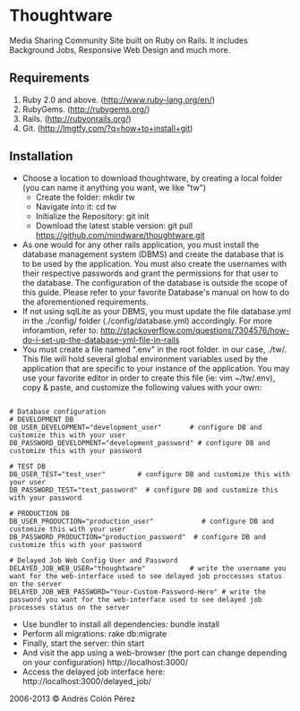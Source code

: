 Thoughtware
===========

Media Sharing Community Site built on Ruby on Rails. It includes Background Jobs, Responsive Web Design and much more.


Requirements
------------
1. Ruby 2.0 and above. (http://www.ruby-lang.org/en/)
2. RubyGems. (http://rubygems.org/)
3. Rails. (http://rubyonrails.org/) 
4. Git. (http://lmgtfy.com/?q=how+to+install+git) 

Installation 
------------

* Choose a location to download thoughtware, by creating a local folder (you can name it anything you want, we like "tw")
	* Create the folder: mkdir tw 
	* Navigate into it: cd tw
	* Initialize the Repository: git init 
	* Download the latest stable version: git pull https://github.com/mindware/thoughtware.git
* As one would for any other rails application, you must install the database management system (DBMS) and create the database that is to be used by the application. You must also create the usernames with their respective passwords and grant the permissions for that user to the database. The configuration of the database is outside the scope of this guide. Please refer to your favorite Database's manual on how to do the aforementioned requirements. 
* If not using sqlLite as your DBMS, you must update the file database.yml in the ./config/ folder (./config/database.yml) accordingly. For more inforamtion, refer to: http://stackoverflow.com/questions/7304576/how-do-i-set-up-the-database-yml-file-in-rails
* You must create a file named ".env" in the root folder. in our case, ./tw/. This file will hold several global environment variables used by the application that are specific to your instance of the application. You may use your favorite editor in order to create this file (ie: vim ~/tw/.env), copy & paste, and customize the following values with your own:	

```

# Database configuration
# DEVELOPMENT DB
DB_USER_DEVELOPMENT="development_user" 		 # configure DB and customize this with your user
DB_PASSWORD_DEVELOPMENT="development_password" # configure DB and customize this with your password

# TEST DB
DB_USER_TEST="test_user"  		# configure DB and customize this with your user
DB_PASSWORD_TEST="test_password"  # configure DB and customize this with your password

# PRODUCTION DB
DB_USER_PRODUCTION="production_user"			# configure DB and customize this with your user
DB_PASSWORD_PRODUCTION="production_password"  # configure DB and customize this with your password

# Delayed Job Web Config User and Password
DELAYED_JOB_WEB_USER="thoughtware"			 # write the username you want for the web-interface used to see delayed job proccesses status on the server
DELAYED_JOB_WEB_PASSWORD="Your-Custom-Password-Here" # write the password you want for the web-interface used to see delayed job processes status on the server

```

* Use bundler to install all dependencies: bundle install
* Perform all migrations: rake db:migrate
* Finally, start the server: thin start
* And visit the app using a web-browser (the port can change depending on your configuration) http://localhost:3000/
* Access the delayed job interface here: http://localhost:3000/delayed_job/


2006-2013 &copy; Andrés Colón Pérez
